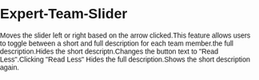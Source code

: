 # Expert-Team-Slider
Moves the slider left or right based on the arrow clicked.This feature allows users to toggle between a short and full description for each team member.the full description.Hides the short descriptn.Changes the button text to "Read Less".Clicking "Read Less" Hides the full description.Shows the short description again.
<!DOCTYPE html>
<html lang="en">
<head>
    <meta charset="UTF-8">
    <meta name="viewport" content="width=device-width, initial-scale=1.0">
    <title>Team Section</title>
    <style>
        body {
            font-family: Arial, sans-serif;
            margin: 0;
            padding:0;
            box-sizing: border-box;
        }

        .team-section {
            display: flex;
            justify-content: center;
            overflow: hidden;
            padding: 20px;
            max-width: 950px;
            margin: auto;
            position: relative;
            width: 100%;
        }

        .slider-wrapper {
            display: flex;
            transition: transform 0.5s ease-in-out;
            will-change: transform;
            flex-wrap: nowrap;
        }

        .team-card {
            flex: 0 0 300px;
            max-width: 400px;
            background: white;
            border: 1px solid #ddd;
            border-radius: 10px;
            text-align: center;
            box-shadow: 0 4px 6px rgba(0, 0, 0, 0.1);
            padding: 15px;
            margin-right: 15px;
        
        }

        .team-card img {
    width: 100px; /* Adjust the size as needed */
    height: 100px; /* Adjust the size as needed */
    border-radius: 50%; /* Makes the image circular */
    object-fit: cover; /* Ensures the image covers the area without distortion */
    margin-bottom: 10px; /* Adds space between the image and the text */
}

        
     


        .team-card h3 {
            font-size: 18px;
            font-weight: bold;
            margin: 10px 0;
        }

        .team-card .description {
            font-size: 14px;
            color: #555;
            margin: 10px 0;
        }

        .team-card .full-desc {
            display: none;
        }

        .team-card a {
            display: inline-block;
            margin-top: 10px;
            font-size: 14px;
            color: #0066cc;
            text-decoration: none;
            cursor: pointer;
        }

        .team-card a:hover {
            text-decoration: underline;
        }

        /* Arrow buttons */
        .slider-arrow {
            position: absolute;
            top: 50%;
            transform: translateY(-50%);
            background-color: rgba(0, 0, 0, 0.5);
            color: white;
            padding: 10px;
            cursor: pointer;
            border-radius: 50%;
            z-index: 10;
        }

        .slider-arrow.left {
            left: 10px;
        }

        .slider-arrow.right {
            right: 10px;
        }
        
    </style>
</head>
<body>
    <div class="slider-arrow left" onclick="moveSlide(-1)">&#10094;</div>
    <div class="slider-arrow right" onclick="moveSlide(1)">&#10095;</div>
    <div class="team-section">
        <div class="slider-wrapper">
            <!-- Team Cards (Ensure 6 total cards here) -->
        
            <div class="team-card">
                <img src="https://projects.backb.ca/nmc/wp-content/uploads/2024/12/financial-consultant-planning-home-finances-with-his-client-.jpg" alt="Ritesh Kapoor">
                <h3>Ritesh Kapoor</h3>
                <div class="description">
                    <span class="short-desc">FCA, (Consultant) - Handles statutory compliance matters He is a Qualified Chartered Accountant and commerce graduate from the University ofHe is a Qualified Chartered Accountant and commerce graduate from the University Handles statutory compliance matters He is a Qualified Chartered Accountant and commerce graduate from the University ofHe is a Qualified Chartered Accountant and commerce graduate from the University.</span>
                </div>
                </div>
            <div class="team-card">
                <img src="https://projects.backb.ca/nmc/wp-content/uploads/2024/12/financial-consultant-planning-home-finances-with-his-client-.jpg" alt="Ritesh Kapoor">
                <h3>Ritesh Kapoor</h3>
                <div class="description">
                    <span class="short-desc">FCA, (Consultant) - Handles statutory compliance matters He is a Qualified Chartered Accountant and commerce graduate from the University of Delhi. Ritesh Kapoor handles statutory compliance matters related to the Mumbai office.</span>
                </div>
              
            </div>
            <div class="team-card">
                <img src="https://projects.backb.ca/nmc/wp-content/uploads/2024/12/financial-consultant-planning-home-finances-with-his-client-.jpg" alt="Ritesh Kapoor">
                <h3>Ritesh Kapoor</h3>
                <div class="description">
                    <span class="short-desc">FCA, (Consultant) - Handles statutory compliance matters.</span>
                    <span class="full-desc"> He is a Qualified Chartered Accountant and commerce graduate from the University of Delhi. Ritesh Kapoor handles statutory compliance matters related to the Mumbai office.</span>
                </div>
                
            </div>
            <div class="team-card">
                <img src="https://projects.backb.ca/nmc/wp-content/uploads/2024/12/financial-consultant-planning-home-finances-with-his-client-.jpg" alt="Ritesh Kapoor">
                <h3>Ritesh Kapoor</h3>
                <div class="description">
                    <span class="short-desc">FCA, (Consultant) - Handles statutory compliance matters ied Chartered Accountant and commerce graduate from the University ofied Chartered Accountant and commerce graduate from the University of.</span>
                </div>
                
            </div>
            <div class="team-card">
                <img src="https://projects.backb.ca/nmc/wp-content/uploads/2024/12/financial-consultant-planning-home-finances-with-his-client-.jpg" alt="Ritesh Kapoor">
                <h3>Ritesh Kapoor</h3>
                <div class="description">
                    <span class="short-desc">FCA, (Consultant) - Handles statutory compliance matters  He is a Qualified Chartered Accountant and commerce graduate from the University of Delhi He is a Qualified Chartered Accountant and commerce graduate from the University of Delhi.</span>
                </div>
                
            </div>
            <div class="team-card">
                <img src="https://projects.backb.ca/nmc/wp-content/uploads/2024/12/financial-consultant-planning-home-finances-with-his-client-.jpg" alt="Ritesh Kapoor">
                <h3>Ritesh Kapoor</h3>
                <div class="description">
                    <span class="short-desc">FCA, (Consultant) - Handles statutory compliance matters He is a Qualified Chartered Accountant and commerce graduate from the UniversityHe is a Qualified Chartered Accountant and commerce graduate from the University.</span>
                </div>
                
            </div>
            <div class="team-card">
                <img src="https://projects.backb.ca/nmc/wp-content/uploads/2024/12/financial-consultant-planning-home-finances-with-his-client-.jpg" alt="Ritesh Kapoor">
                <h3>Ritesh Kapoor</h3>
                <div class="description">
                    <span class="short-desc">FCA, (Consultant) - Handles statutory compliance matters  He is a Qualified Chartered Accountant and commerce graduate from the University  He is a Qualified Chartered Accountant and commerce graduate from the University  He is a Qualified Chartered Accountant and commerce graduate from the University .</span>
                </div>
                
            </div>
            <!-- Add more team cards here as needed -->
            <!-- Total of 6 cards to showcase -->
        </div>
        <!-- Arrow Buttons -->       
    </div>
    <script>
        const sliderWrapper = document.querySelector('.slider-wrapper');
        const teamCards = Array.from(sliderWrapper.children); // Get all the team cards
        const cardWidth = 300; // Width of each card
        const gap = 15; // Margin between cards
        const visibleCards = 3; // How many cards should be visible at once
        const slideWidth = (cardWidth + gap) * visibleCards; // Total width of the visible area
        let currentIndex = 0;

        // Set the total width of the slider to accommodate all the cards
        sliderWrapper.style.width = `${(cardWidth + gap) * teamCards.length - gap}px`;

        // Move slides with left or right arrows
        function moveSlide(direction) {
            const newIndex = currentIndex + direction;

            // Check if we are within bounds for the cards remaining
            if (newIndex <= teamCards.length - visibleCards && newIndex >= 0) {
                currentIndex = newIndex;
            }

            // Move the wrapper to show the new slide
            sliderWrapper.style.transition = 'transform 0.5s ease-in-out';
            sliderWrapper.style.transform = `translateX(${-currentIndex * (cardWidth + gap)}px)`;
        }

        // Make sure we never go beyond the last set of 3 cards
        const updateSliderPosition = () => {
            if (currentIndex >= teamCards.length - visibleCards) {
                currentIndex = teamCards.length - visibleCards; // Stop at last set of cards
            }
            sliderWrapper.style.transform = `translateX(${-currentIndex * (cardWidth + gap)}px)`;
        }
        window.addEventListener('resize', updateSliderPosition);
    </script>
</body>
</html>
